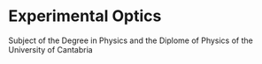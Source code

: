 # Experimental Optics
Subject of the Degree in Physics and the Diplome of Physics of the University of Cantabria
